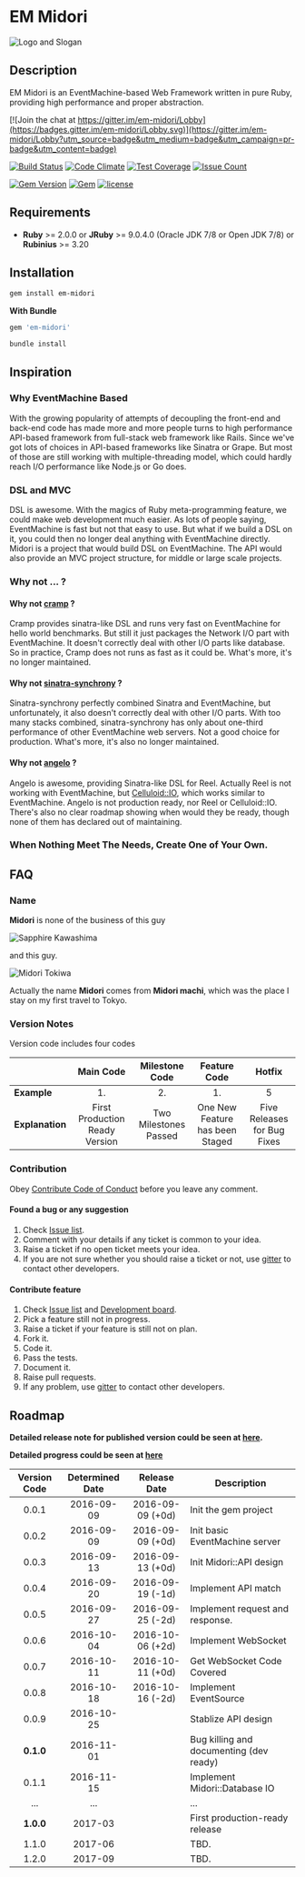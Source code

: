 # EM Midori

![Logo and Slogan](https://raw.githubusercontent.com/heckpsi-lab/em-midori/master/.resources/slogan.png)

## Description

EM Midori is an EventMachine-based Web Framework written in pure Ruby, providing high performance and proper abstraction.

[![Join the chat at https://gitter.im/em-midori/Lobby](https://badges.gitter.im/em-midori/Lobby.svg)](https://gitter.im/em-midori/Lobby?utm_source=badge&utm_medium=badge&utm_campaign=pr-badge&utm_content=badge)

[![Build Status](https://travis-ci.org/heckpsi-lab/em-midori.svg?branch=master)](https://travis-ci.org/heckpsi-lab/em-midori) [![Code Climate](https://codeclimate.com/github/heckpsi-lab/em-midori/badges/gpa.svg)](https://codeclimate.com/github/heckpsi-lab/em-midori) [![Test Coverage](https://codeclimate.com/github/heckpsi-lab/em-midori/badges/coverage.svg)](https://codeclimate.com/github/heckpsi-lab/em-midori/coverage) [![Issue Count](https://codeclimate.com/github/heckpsi-lab/em-midori/badges/issue_count.svg)](https://codeclimate.com/github/heckpsi-lab/em-midori)

[![Gem Version](https://img.shields.io/gem/v/em-midori.svg?maxAge=43200)](https://rubygems.org/gems/em-midori) [![Gem](https://img.shields.io/gem/dt/em-midori.svg?maxAge=43200)](https://rubygems.org/gems/em-midori) [![license](https://img.shields.io/github/license/heckpsi-lab/em-midori.svg?maxAge=2592000)]()

## Requirements

- **Ruby** >= 2.0.0 or **JRuby** >= 9.0.4.0 (Oracle JDK 7/8 or Open JDK 7/8) or **Rubinius** >= 3.20

## Installation

```bash
gem install em-midori
```

**With Bundle**

```ruby
gem 'em-midori'
```

```bash
bundle install
```

## Inspiration

### Why EventMachine Based

With the growing popularity of attempts of decoupling the front-end and back-end code has made more and more people turns to high performance API-based framework from full-stack web framework like Rails. Since we've got lots of choices in API-based frameworks like Sinatra or Grape. But most of those are still working with multiple-threading model, which could hardly reach I/O performance like Node.js or Go does.

### DSL and MVC

DSL is awesome. With the magics of Ruby meta-programming feature, we could make web development much easier. As lots of people saying, EventMachine is fast but not that easy to use. But what if we build a DSL on it, you could then no longer deal anything with EventMachine directly. Midori is a project that would build DSL on EventMachine. The API would also provide an MVC project structure, for middle or large scale projects.

### Why not ... ?

#### Why not [cramp](https://github.com/lifo/cramp) ?

Cramp provides sinatra-like DSL and runs very fast on EventMachine for hello world benchmarks. But still it just packages the Network I/O part with EventMachine. It doesn't correctly deal with other I/O parts like database. So in practice, Cramp does not runs as fast as it could be. What's more, it's no longer maintained.

#### Why not [sinatra-synchrony](https://github.com/kyledrake/sinatra-synchrony) ?

Sinatra-synchrony perfectly combined Sinatra and EventMachine, but unfortunately, it also doesn't correctly deal with other I/O parts. With too many stacks combined, sinatra-synchrony has only about one-third performance of other EventMachine web servers. Not a good choice for production. What's more, it's also no longer maintained.

#### Why not [angelo](https://github.com/kenichi/angelo) ?

Angelo is awesome, providing Sinatra-like DSL for Reel. Actually Reel is not working with EventMachine, but [Celluloid::IO](https://github.com/celluloid/celluloid-io), which works similar to EventMachine. Angelo is not production ready, nor Reel or Celluloid::IO. There's also no clear roadmap showing when would they be ready, though none of them has declared out of maintaining.

### When Nothing Meet The Needs, Create One of Your Own.

## FAQ

### Name

**Midori** is none of the business of this guy

![Sapphire Kawashima](https://raw.githubusercontent.com/heckpsi-lab/em-midori/master/.resources/sapphire_kawashima.gif)

and this guy.

![Midori Tokiwa](https://raw.githubusercontent.com/heckpsi-lab/em-midori/master/.resources/midori_tokiwa.gif)

Actually the name **Midori** comes from **Midori machi**, which was the place I stay on my first travel to Tokyo.

### Version Notes

Version code includes four codes

|                 |           Main Code            |    Milestone Code     |          Feature Code           |           Hotfix            |
| --------------- | :----------------------------: | :-------------------: | :-----------------------------: | :-------------------------: |
| **Example**     |               1.               |          2.           |               1.                |              5              |
| **Explanation** | First Production Ready Version | Two Milestones Passed | One New Feature has been Staged | Five Releases for Bug Fixes |

### Contribution

Obey [Contribute Code of Conduct](CONTRIBUTE_CODE_OF_CONDUCT.md) before you leave any comment.

#### Found a bug or any suggestion

1. Check [Issue list](https://github.com/heckpsi-lab/em-midori/issues).
2. Comment with your details if any ticket is common to your idea.
3. Raise a ticket if no open ticket meets your idea.
4. If you are not sure whether you should raise a ticket or not, use [gitter](https://gitter.im/em-midori/Lobby?utm_source=badge&utm_medium=badge&utm_campaign=pr-badge&utm_content=badge) to contact other developers.

#### Contribute feature

1. Check [Issue list](https://github.com/heckpsi-lab/em-midori/issues) and [Development board](https://github.com/heckpsi-lab/em-midori/projects/1).
2. Pick a feature still not in progress.
3. Raise a ticket if your feature is still not on plan.
4. Fork it.
5. Code it.
6. Pass the tests.
7. Document it.
8. Raise pull requests.
9. If any problem, use [gitter](https://gitter.im/em-midori/Lobby?utm_source=badge&utm_medium=badge&utm_campaign=pr-badge&utm_content=badge) to contact other developers.

## Roadmap

**Detailed release note for published version could be seen at [here](https://github.com/heckpsi-lab/em-midori/releases).**

**Detailed progress could be seen at [here](https://github.com/heckpsi-lab/em-midori/projects/1)**

| Version Code | Determined Date |   Release Date   | Description                             |
| :----------: | :-------------: | :--------------: | --------------------------------------- |
|    0.0.1     |   2016-09-09    | 2016-09-09 (+0d) | Init the gem project                    |
|    0.0.2     |   2016-09-09    | 2016-09-09 (+0d) | Init basic EventMachine server          |
|    0.0.3     |   2016-09-13    | 2016-09-13 (+0d) | Init Midori::API design                 |
|    0.0.4     |   2016-09-20    | 2016-09-19 (-1d) | Implement API match                     |
|    0.0.5     |   2016-09-27    | 2016-09-25 (-2d) | Implement request and response.         |
|    0.0.6     |   2016-10-04    | 2016-10-06 (+2d) | Implement WebSocket                     |
|    0.0.7     |   2016-10-11    | 2016-10-11 (+0d) | Get WebSocket Code Covered              |
|    0.0.8     |   2016-10-18    | 2016-10-16 (-2d) | Implement EventSource                   |
|    0.0.9     |   2016-10-25    |                  | Stablize API design                     |
|  **0.1.0**   |   2016-11-01    |                  | Bug killing and documenting (dev ready) |
|    0.1.1     |   2016-11-15    |                  | Implement Midori::Database IO           |
|     ...      |       ...       |                  | ...                                     |
|  **1.0.0**   |     2017-03     |                  | First production-ready release          |
|    1.1.0     |     2017-06     |                  | TBD.                                    |
|    1.2.0     |     2017-09     |                  | TBD.                                    |

